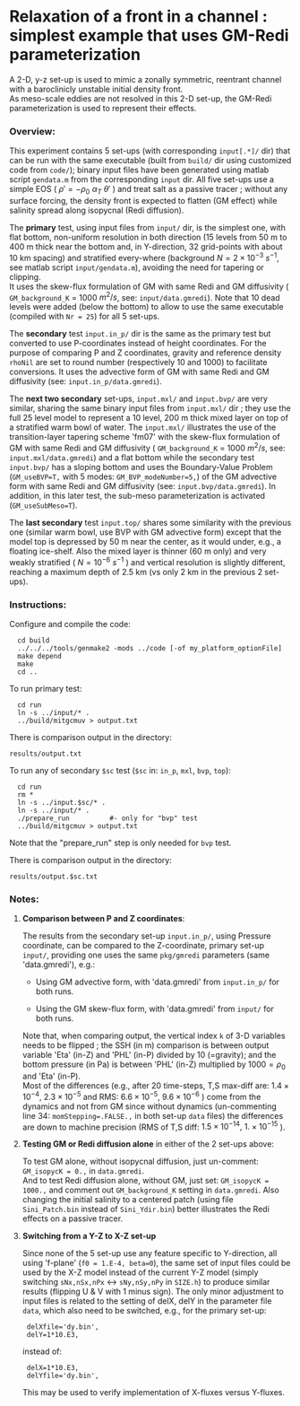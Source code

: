 # Relaxation of a front in a channel : simplest example that uses GM-Redi parameterization


A 2-D, y-z set-up is used to mimic a zonally symmetric, reentrant channel with
a baroclinicly unstable initial density front.<br>
As meso-scale eddies are not resolved in this 2-D set-up, the GM-Redi
parameterization is used to represent their effects.

### Overview:
This experiment contains 5 set-ups (with corresponding `input[.*]/` dir) that
can be run with the same executable (built from `build/` dir using customized
code from `code/`); binary input files have been generated using matlab script
`gendata.m` from the corresponding `input` dir. All five set-ups use a
simple EOS ( $\rho' = -\rho_0 ~ \alpha_T ~ \theta'$ ) and treat salt as a
passive tracer ; without any surface forcing, the density front is expected to
flatten (GM effect) while salinity spread along isopycnal (Redi diffusion).

The **primary** test, using input files from `input/` dir, is the simplest
one, with flat bottom, non-uniform resolution in both direction (15 levels
from 50 m to 400 m thick near the bottom and, in Y-direction, 32 grid-points
with about 10 km spacing) and stratified every-where (background
$N = 2\times 10^{-3} ~s^{-1}$, see matlab script `input/gendata.m`),
avoiding the need for tapering or clipping.<br>
It uses the skew-flux formulation of GM with same Redi and GM diffusivity (
`GM_background_K` = 1000 $m^2/s$, see: `input/data.gmredi`). Note that 10 dead
levels were added (below the bottom) to allow to use the same executable
(compiled with `Nr = 25`) for all 5 set-ups.

The **secondary** test `input.in_p/` dir is the same as the primary test but
converted to use P-coordinates instead of height coordinates. For the purpose
of comparing P and Z coordinates, gravity and reference density `rhoNil` are
set to round number (respectively 10 and 1000) to facilitate conversions. It
uses the advective form of GM with same Redi and GM diffusivity (see:
`input.in_p/data.gmredi`).

The **next two secondary** set-ups, `input.mxl/` and `input.bvp/` are very
similar, sharing the same binary input files from `input.mxl/` dir ; they use
the full 25 level model to represent a 10 level, 200 m thick mixed layer on
top of a stratified warm bowl of water.  The `input.mxl/` illustrates the use
of the transition-layer tapering scheme 'fm07' with the skew-flux formulation
of GM with same Redi and GM diffusivity ( `GM_background_K` = 1000 $m^2/s$,
see: `input.mxl/data.gmredi`) and a flat bottom while the secondary test
`input.bvp/` has a sloping bottom and uses the Boundary-Value Problem
(`GM_useBVP=T,` with 5 modes: `GM_BVP_modeNumber=5,`) of the GM advective form
with same Redi and GM diffusivity (see: `input.bvp/data.gmredi`). In addition,
in this later test, the sub-meso parameterization is activated
(`GM_useSubMeso=T`).

The **last secondary** test `input.top/` shares some similarity with the previous
one (similar warm bowl, use BVP with GM advective form) except that the model
top is depressed by 50 m near the center, as it would under, e.g., a floating
ice-shelf. Also the mixed layer is thinner (60 m only) and very weakly
stratified ( $N = 10^{-6} ~s^{-1}$ ) and vertical resolution is slightly
different, reaching a maximum depth of 2.5 km (vs only 2 km in the previous 2
set-ups).

### Instructions:
Configure and compile the code:

```
  cd build
  ../../../tools/genmake2 -mods ../code [-of my_platform_optionFile]
  make depend
  make
  cd ..
```

To run primary test:

```
  cd run
  ln -s ../input/* .
  ../build/mitgcmuv > output.txt
```

There is comparison output in the directory:

  `results/output.txt`

To run any of secondary `$sc` test (`$sc` in: `in_p`, `mxl`, `bvp`, `top`):

```
  cd run
  rm *
  ln -s ../input.$sc/* .
  ln -s ../input/* .
  ./prepare_run          #- only for "bvp" test
  ../build/mitgcmuv > output.txt
```
Note that the "prepare_run" step is only needed for `bvp` test.

There is comparison output in the directory:

  `results/output.$sc.txt`

### Notes:
1. **Comparison between P and Z coordinates**:

    The results from the secondary set-up `input.in_p/`, using Pressure
    coordinate, can be compared to the Z-coordinate, primary set-up `input/`,
    providing one uses the same `pkg/gmredi` parameters (same 'data.gmredi'),
    e.g.:

    - Using GM advective form, with 'data.gmredi' from `input.in_p/` for both
      runs.

    - Using the GM skew-flux form, with 'data.gmredi' from `input/` for both
      runs.

    Note that, when comparing output, the vertical index `k` of 3-D variables
    needs to be flipped ; the SSH (in m) comparison is between output variable
    'Eta' (in-Z) and 'PHL' (in-P) divided by 10 (=gravity); and the bottom
    pressure (in Pa) is between 'PHL' (in-Z) multiplied by $1000 = \rho_0$ and
    'Eta' (in-P).<br>
    Most of the differences (e.g., after 20 time-steps, T,S max-diff are:
    $1.4\times 10^{-4}$, $2.3 \times 10^{-5}$ and RMS: $6.6 \times 10^{-5}$,
    $9.6 \times 10^{-6}$ ) come from the dynamics and not from GM since without
    dynamics (un-commenting line 34: `momStepping=.FALSE.,` in both set-up
    `data` files) the differences are down to machine precision (RMS of T,S
    diff: $1.5 \times 10^{-14}, ~ 1. \times 10^{-15}$ ).

2. **Testing GM or Redi diffusion alone** in either of the 2 set-ups above:

    To test GM alone, without isopycnal diffusion, just un-comment:
    `GM_isopycK = 0.,` in `data.gmredi`.<br>
    And to test Redi diffusion alone, without GM, just set: `GM_isopycK =
    1000.,` and comment out `GM_background_K` setting in `data.gmredi`. Also
    changing the initial salinity to a centered patch (using file
    `Sini_Patch.bin` instead of `Sini_Ydir.bin`) better illustrates the Redi
    effects on a passive tracer.

3. **Switching from a Y-Z to X-Z set-up**

    Since none of the 5 set-up use any feature specific to Y-direction, all
    using 'f-plane' (`f0 = 1.E-4, beta=0`), the same set of input files could
    be used by the X-Z model instead of the current Y-Z model (simply
    switching `sNx,nSx,nPx` <-> `sNy,nSy,nPy` in `SIZE.h`) to produce similar
    results (flipping U & V with 1 minus sign). The only minor adjustment to
    input files is related to the setting of delX, delY in the parameter file
    `data`, which also need to be switched, e.g., for the primary set-up:

    ```
     delXfile='dy.bin',
     delY=1*10.E3,
    ```
    instead of:

    ```
     delX=1*10.E3,
     delYfile='dy.bin',
    ```
    This may be used to verify implementation of X-fluxes versus Y-fluxes.
